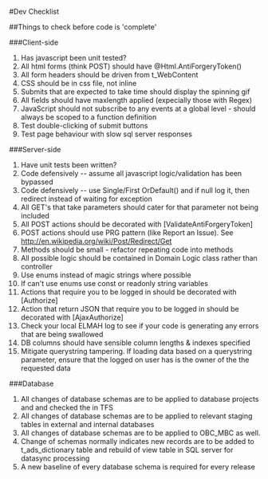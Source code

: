 #Dev Checklist

##Things to check before code is 'complete'

###Client-side
1. Has javascript been unit tested?
1. All html forms (think POST) should have @Html.AntiForgeryToken()
1. All form headers should be driven from t_WebContent
1. CSS should be in css file, not inline
1. Submits that are expected to take time should display the spinning gif
1. All fields should have maxlength applied (expecially those with Regex)
1. JavaScript should not subscribe to any events at a global level - should always be scoped to a function definition
1. Test double-clicking of submit buttons
1. Test page behaviour with slow sql server responses

###Server-side
1. Have unit tests been written?
1. Code defensively -- assume all javascript logic/validation has been bypassed
1. Code defensively -- use Single/First OrDefault() and if null log it, then redirect instead of waiting for exception
1. All GET's that take parameters should cater for that parameter not being included
1. All POST actions should be decorated with [ValidateAntiForgeryToken]
1. POST actions should use PRG pattern (like Report an Issue). See http://en.wikipedia.org/wiki/Post/Redirect/Get
1. Methods should be small - refactor repeating code into methods
1. All possible logic should be contained in Domain Logic class rather than controller
1. Use enums instead of magic strings where possible
1. If can't use enums use const or readonly string variables
1. Actions that require you to be logged in should be decorated with [Authorize]
1. Action that return  JSON that require you to be logged in should be decorated with [AjaxAuthorize]
1. Check your local ELMAH log to see if your code is generating any errors that are being swallowed
1. DB columns should have sensible column lengths & indexes specified
1. Mitigate querystring tampering. If loading data based on a querystring parameter, ensure that the logged on user has is the owner of the the requested data 

###Database
1. All changes of database schemas are to be applied to database projects and and checked the in TFS
1. All changes of database schemas are to be applied to relevant staging tables in external and internal databases
1. All changes of database schemas are to be applied to OBC_MBC as well.
1. Change of schemas normally indicates new records are to be added to t_ads_dictionary table and rebuild of view table in SQL server for datasync processing
2. A new baseline of every database schema is required for every release

